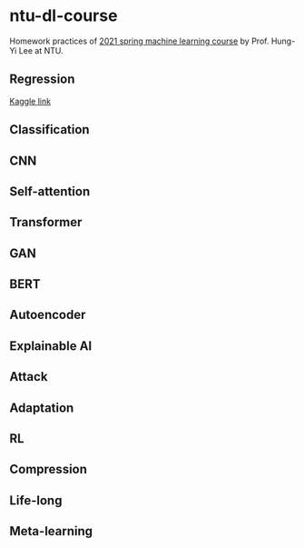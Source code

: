 # ntu-dl-course
Homework practices of [2021 spring machine learning course](https://www.bilibili.com/video/BV1zA411K7en?p=1) by Prof. Hung-Yi Lee at NTU.

## Regression
[Kaggle link](https://www.kaggle.com/c/ml2021spring-hw1)

## Classification
## CNN
## Self-attention
## Transformer
## GAN
## BERT
## Autoencoder
## Explainable AI
## Attack
## Adaptation
## RL
## Compression
## Life-long
## Meta-learning
